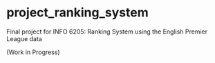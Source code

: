 # project_ranking_system
Final project for INFO 6205: Ranking System using the English Premier League data

(Work in Progress)
